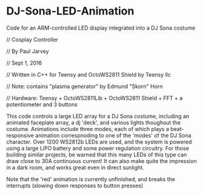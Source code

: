 # DJ-Sona-LED-Animation
Code for an ARM-controlled LED display integrated into a DJ Sona costume


// Cosplay Controller

// By Paul Jarvey

// Sept 1, 2016

// Written in C++ for Teensy and OctoWS2811 Shield by Teensy llc

// Note: contains "plasma generator" by Edmund "Skorn" Horn

// Hardware: Teensy + OctoWS2811Lib + OctoWS2811 Shield + FFT + a potentiometer and 3 buttons

This code controls a large LED array for a DJ Sona costume, including an animated faceplate array, a dj 'deck', and various lights thoughout the costume. Animations include three modes, each of which plays a beat-responsive animation correspnoding to one of the 'modes' of the DJ Sona character. Over 1200 WS2812b LEDs are used, and the system is powered using a large LiPO battery and some power regulation circuitry. For those building similar projects, be warned that this many LEDs of this type can draw close to 30A continuous current! It can also make quite the impression in a dark room, and works great even in direct sunlight.

Note that the 'red' animation is currently unfinished, and breaks the interrupts (slowing down responses to button presses)
